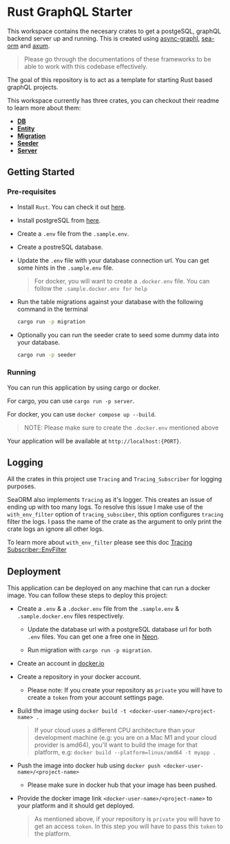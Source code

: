 # Rust GraphQL Starter

This workspace contains the necesary crates to get a postgeSQL, graphQL backend server up and running. This is created using [async-graphl](https://github.com/async-graphql/async-graphql/blob/master/README.md), [sea-orm](https://www.sea-ql.org/SeaORM/docs/index/) and [axum](https://github.com/tokio-rs/axum/blob/main/axum/README.md).

> Please go through the documentations of these frameworks to be able to work with this codebase effectively.

The goal of this repository is to act as a template for starting Rust based graphQL projects.

This workspace currently has three crates, you can checkout their readme to learn more about them:
* [**DB**](/db/Readme.md)
* [**Entity**](/entity/Readme.md)
* [**Migration**](/migration/README.md)
* [**Seeder**](/seeder/Readme.md)
* [**Server**](/server/Readme.md)

## Getting Started

### Pre-requisites
* Install `Rust`. You can check it out [here](https://www.rust-lang.org/tools/install).

* Install postgreSQL from [here](https://www.postgresql.org/download/).

* Create a `.env` file from the `.sample.env`.

* Create a postreSQL database.

* Update the `.env` file with your database connection url. You can get some hints in the `.sample.env` file.

  > For docker, you will want to create a `.docker.env` file. You can follow the `.sample.docker.env for help`

* Run the table migrations against your database with the following command in the terminal
  ```bash
  cargo run -p migration
  ```

* Optionally you can run the seeder crate to seed some dummy data into your database.
  ```bash
  cargo run -p seeder
  ```

### Running
You can run this application by using cargo or docker.

For cargo, you can use `cargo run -p server`.

For docker, you can use `docker compose up --build`.
>NOTE: Please make sure to create the `.docker.env` mentioned above

Your application will be available at `http://localhost:{PORT}`.

## Logging

All the crates in this project use `Tracing` and `Tracing_Subscriber` for logging purposes.

SeaORM also implements `Tracing` as it's logger. This creates an issue of ending up with too many logs. To resolve this issue I make use of the `with_env_filter` option of `tracing_subsciber`, this option configures `tracing` filter the logs. I pass the name of the crate as the argument to only print the crate logs an ignore all other logs.

To learn more about `with_env_filter` please see this doc [Tracing Subscriber::EnvFilter](https://docs.rs/tracing-subscriber/latest/tracing_subscriber/filter/struct.EnvFilter.html)


## Deployment
This application can be deployed on any machine that can run a docker image. You can follow these steps to deploy this project:

* Create a `.env` & a `.docker.env` file from the `.sample.env` & `.sample.docker.env` files respectively.

  * Update the database url with a postgreSQL database url for both `.env` files. You can get one a free one in [Neon](https://neon.tech/).

  * Run migration with `cargo run -p migration`.

* Create an account in [docker.io](https://hub.docker.com/)

* Create a repository in your docker account.

  * Please note: If you create your repository as `private` you will have to create a `token` from your account settings page.



* Build the image using `docker build -t <docker-user-name>/<project-name> .`

  >If your cloud uses a different CPU architecture than your development machine (e.g: you are on a Mac M1 and your cloud provider is amd64), you'll want to build the image for that platform, e.g: `docker build --platform=linux/amd64 -t myapp .`

* Push the image into docker hub using `docker push <docker-user-name>/<project-name>`

  * Please make sure in docker hub that your image has been pushed.

* Provide the docker image link `<docker-user-name>/<project-name>` to your platform and it should get deployed.

  > As mentioned above, if your repository is `private` you will have to get an access `token`. In this step you will have to pass this `token` to the platform.